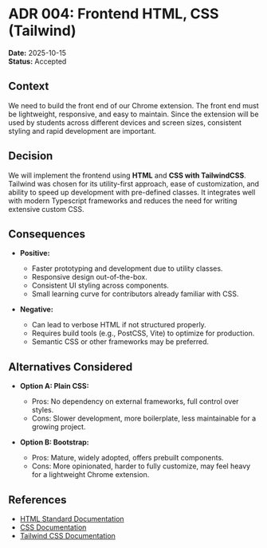 # ADR 004: Frontend HTML, CSS (Tailwind)

**Date:** 2025-10-15 \
**Status:** Accepted

## Context  
We need to build the front end of our Chrome extension. The front end must be lightweight, responsive, and easy to maintain. Since the extension will be used by students across different devices and screen sizes, consistent styling and rapid development are important.  

## Decision  
We will implement the frontend using **HTML** and **CSS with TailwindCSS**. Tailwind was chosen for its utility-first approach, ease of customization, and ability to speed up development with pre-defined classes. It integrates well with modern Typescript frameworks and reduces the need for writing extensive custom CSS.  

## Consequences  
- **Positive:**  
  - Faster prototyping and development due to utility classes.  
  - Responsive design out-of-the-box.  
  - Consistent UI styling across components.  
  - Small learning curve for contributors already familiar with CSS.  

- **Negative:**  
  - Can lead to verbose HTML if not structured properly.  
  - Requires build tools (e.g., PostCSS, Vite) to optimize for production.  
  - Semantic CSS or other frameworks may be preferred.  

## Alternatives Considered  
- **Option A: Plain CSS:**  
  - Pros: No dependency on external frameworks, full control over styles.  
  - Cons: Slower development, more boilerplate, less maintainable for a growing project.  

- **Option B: Bootstrap:**  
  - Pros: Mature, widely adopted, offers prebuilt components.  
  - Cons: More opinionated, harder to fully customize, may feel heavy for a lightweight Chrome extension.  

## References
- [HTML Standard Documentation](https://html.spec.whatwg.org/)
- [CSS Documentation](https://developer.mozilla.org/en-US/docs/Web/CSS)
- [Tailwind CSS Documentation](https://tailwindcss.com/docs/installation/using-postcss)
